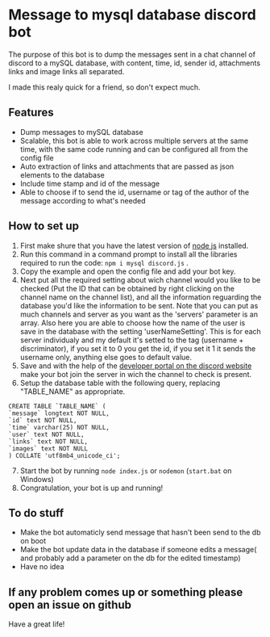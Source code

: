 # Message to mysql database discord bot
The purpose of this bot is to dump the messages sent in a chat channel of discord to a mySQL database, with content, time, id, sender id, attachments links and image links all separated.

I made this realy quick for a friend, so don't expect much.

## Features
 - Dump messages to mySQL database
 - Scalable, this bot is able to work across multiple servers at the same time, with the same code running and can be configured all from the config file
 - Auto extraction of links and attachments that are passed as json elements to the database
 - Include time stamp and id of the message
 - Able to choose if to send the id, username or tag of the author of the message according to what's needed

 ## How to set up
  1. First make shure that you have the latest version of [node js](https://nodejs.org/en/) installed.
  2. Run this command in a command prompt to install all the libraries required to run the code: ``` npm i mysql discord.js ``` .
  3. Copy the example and open the config file and add your bot key.
  4. Next put all the required setting about wich channel would you like to be checked (Put the ID that can be obtained by right clicking on the channel name on the channel list), and all the information reguarding the database you'd like the information to be sent. Note that you can put as much channels and server as you want as the 'servers' parameter is an array. Also here you are able to choose how the name of the user is save in the database with the setting 'userNameSetting'. This is for each server individualy and my default it's setted to the tag (username + discriminator), if you set it to 0 you get the id, if you set it 1 it sends the username only, anything else goes to default value.
  5. Save and with the help of the [developer portal on the discord website](https://discordapp.com/developers) make your bot join the server in wich the channel to check is present.
  6. Setup the database table with the following query, replacing "TABLE_NAME" as appropriate.
  ```
  CREATE TABLE `TABLE_NAME` (
  `message` longtext NOT NULL,
  `id` text NOT NULL,
  `time` varchar(25) NOT NULL,
  `user` text NOT NULL,
  `links` text NOT NULL,
  `images` text NOT NULL
) COLLATE 'utf8mb4_unicode_ci';
```
  7. Start the bot by running ` node index.js ` or ` nodemon ` (`start.bat` on Windows)
  8. Congratulation, your bot is up and running!

## To do stuff
 - Make the bot automaticly send message that hasn't been send to the db on boot
 - Make the bot update data in the database if someone edits a message( and probably add a parameter on the db for the edited timestamp)
 - Have no idea

 ## If any problem comes up or something please open an issue on github

 Have a great life!
